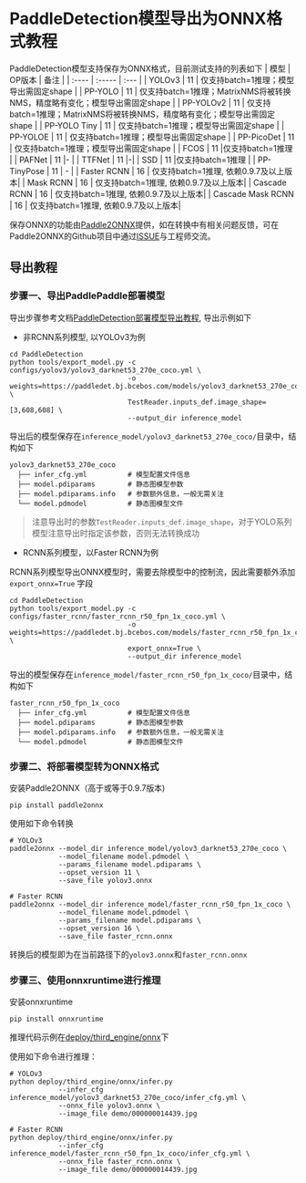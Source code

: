 # PaddleDetection模型导出为ONNX格式教程

PaddleDetection模型支持保存为ONNX格式，目前测试支持的列表如下
| 模型  | OP版本 | 备注 |
| :---- | :----- | :--- |
| YOLOv3 |  11   |  仅支持batch=1推理；模型导出需固定shape |
| PP-YOLO | 11 | 仅支持batch=1推理；MatrixNMS将被转换NMS，精度略有变化；模型导出需固定shape |
| PP-YOLOv2 | 11 | 仅支持batch=1推理；MatrixNMS将被转换NMS，精度略有变化；模型导出需固定shape |
| PP-YOLO Tiny | 11 | 仅支持batch=1推理；模型导出需固定shape |
| PP-YOLOE | 11 | 仅支持batch=1推理；模型导出需固定shape |
| PP-PicoDet | 11 | 仅支持batch=1推理；模型导出需固定shape |
| FCOS | 11 |仅支持batch=1推理 |
| PAFNet | 11 |- |
| TTFNet | 11 |-|
| SSD | 11 |仅支持batch=1推理 |
| PP-TinyPose | 11 | - |
| Faster RCNN | 16 | 仅支持batch=1推理, 依赖0.9.7及以上版本|
| Mask RCNN | 16 | 仅支持batch=1推理, 依赖0.9.7及以上版本|
| Cascade RCNN | 16 | 仅支持batch=1推理, 依赖0.9.7及以上版本|
| Cascade Mask RCNN | 16 | 仅支持batch=1推理, 依赖0.9.7及以上版本|

保存ONNX的功能由[Paddle2ONNX](https://github.com/PaddlePaddle/Paddle2ONNX)提供，如在转换中有相关问题反馈，可在Paddle2ONNX的Github项目中通过[ISSUE](https://github.com/PaddlePaddle/Paddle2ONNX/issues)与工程师交流。

## 导出教程

### 步骤一、导出PaddlePaddle部署模型


导出步骤参考文档[PaddleDetection部署模型导出教程](./EXPORT_MODEL.md), 导出示例如下

- 非RCNN系列模型, 以YOLOv3为例
```
cd PaddleDetection
python tools/export_model.py -c configs/yolov3/yolov3_darknet53_270e_coco.yml \
                             -o weights=https://paddledet.bj.bcebos.com/models/yolov3_darknet53_270e_coco.pdparams \
                             TestReader.inputs_def.image_shape=[3,608,608] \
                             --output_dir inference_model
```
导出后的模型保存在`inference_model/yolov3_darknet53_270e_coco/`目录中，结构如下
```
yolov3_darknet53_270e_coco
  ├── infer_cfg.yml          # 模型配置文件信息
  ├── model.pdiparams        # 静态图模型参数
  ├── model.pdiparams.info   # 参数额外信息，一般无需关注
  └── model.pdmodel          # 静态图模型文件
```
> 注意导出时的参数`TestReader.inputs_def.image_shape`，对于YOLO系列模型注意导出时指定该参数，否则无法转换成功

- RCNN系列模型，以Faster RCNN为例

RCNN系列模型导出ONNX模型时，需要去除模型中的控制流，因此需要额外添加`export_onnx=True` 字段
```
cd PaddleDetection
python tools/export_model.py -c configs/faster_rcnn/faster_rcnn_r50_fpn_1x_coco.yml \
                             -o weights=https://paddledet.bj.bcebos.com/models/faster_rcnn_r50_fpn_1x_coco.pdparams \
                             export_onnx=True \
                             --output_dir inference_model
```

导出的模型保存在`inference_model/faster_rcnn_r50_fpn_1x_coco/`目录中，结构如下
```
faster_rcnn_r50_fpn_1x_coco
  ├── infer_cfg.yml          # 模型配置文件信息
  ├── model.pdiparams        # 静态图模型参数
  ├── model.pdiparams.info   # 参数额外信息，一般无需关注
  └── model.pdmodel          # 静态图模型文件
```

### 步骤二、将部署模型转为ONNX格式
安装Paddle2ONNX（高于或等于0.9.7版本)
```
pip install paddle2onnx
```
使用如下命令转换
```
# YOLOv3
paddle2onnx --model_dir inference_model/yolov3_darknet53_270e_coco \
            --model_filename model.pdmodel \
            --params_filename model.pdiparams \
            --opset_version 11 \
            --save_file yolov3.onnx

# Faster RCNN
paddle2onnx --model_dir inference_model/faster_rcnn_r50_fpn_1x_coco \
            --model_filename model.pdmodel \
            --params_filename model.pdiparams \
            --opset_version 16 \
            --save_file faster_rcnn.onnx
```
转换后的模型即为在当前路径下的`yolov3.onnx`和`faster_rcnn.onnx`

### 步骤三、使用onnxruntime进行推理
安装onnxruntime
```
pip install onnxruntime
```
推理代码示例在[deploy/third_engine/onnx](./third_engine/onnx)下

使用如下命令进行推理：
```
# YOLOv3
python deploy/third_engine/onnx/infer.py
            --infer_cfg inference_model/yolov3_darknet53_270e_coco/infer_cfg.yml \
            --onnx_file yolov3.onnx \
            --image_file demo/000000014439.jpg

# Faster RCNN
python deploy/third_engine/onnx/infer.py
            --infer_cfg inference_model/faster_rcnn_r50_fpn_1x_coco/infer_cfg.yml \
            --onnx_file faster_rcnn.onnx \
            --image_file demo/000000014439.jpg
```
